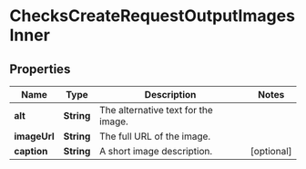 

# ChecksCreateRequestOutputImagesInner


## Properties

| Name | Type | Description | Notes |
|------------ | ------------- | ------------- | -------------|
|**alt** | **String** | The alternative text for the image. |  |
|**imageUrl** | **String** | The full URL of the image. |  |
|**caption** | **String** | A short image description. |  [optional] |



